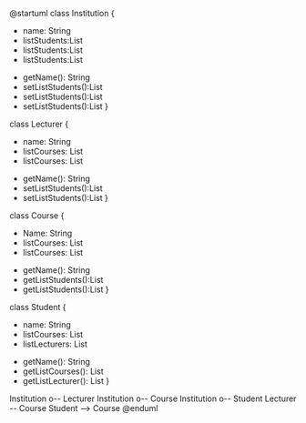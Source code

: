 @startuml
class Institution {
- name: String
- listStudents:List<Student>
- listStudents:List<Lecturer>
- listStudents:List<Course>
+ getName(): String
+ setListStudents():List<Student>
+ setListStudents():List<Lecturer>
+ setListStudents():List<Course>
}

class Lecturer {
- name: String
- listCourses: List<Course>
- listCourses: List<Student>
+ getName(): String
+ setListStudents():List<Course>
+ setListStudents():List<Student>
}

class Course {
- Name: String
- listCourses: List<Student>
- listCourses: List<Lecturer>
+ getName(): String
+ getListStudents():List<Student>
+ getListStudents():List<Lecturer>
}

class Student {
- name: String
- listCourses: List<Course>
- listLecturers: List<Lecturer>
+ getName(): String
+ getListCourses(): List<Course>
+ getListLecturer(): List<Lecturer>
}

Institution o-- Lecturer
Institution o-- Course
Institution o-- Student
Lecturer -- Course
Student --> Course
@enduml
